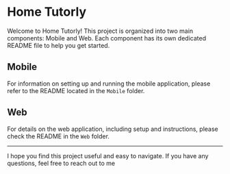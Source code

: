 # Home Tutorly

Welcome to Home Tutorly! This project is organized into two main components: Mobile and Web. Each component has its own dedicated README file to help you get started.

## Mobile

For information on setting up and running the mobile application, please refer to the README located in the `Mobile` folder.

## Web

For details on the web application, including setup and instructions, please check the README in the `Web` folder.

---

I hope you find this project useful and easy to navigate. If you have any questions, feel free to reach out to me
